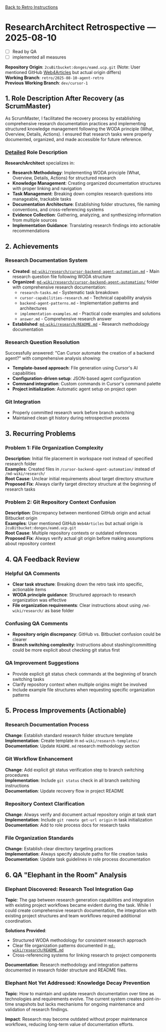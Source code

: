 [Back to Retro Instructions](./01.retro-instructions.what.md)

# ResearchArchitect Retrospective — 2025-08-10

- [ ] Read by QA
- [ ] implemented all measures

**Repository Origin**: `2cuBitbucket:donges/eamd.ucp.git` (Note: User mentioned GitHub [Web4Articles](https://github.com/Cerulean-Circle-GmbH/Web4Articles) but actual origin differs)  
**Working Branch**: `retro/2025-08-10-agent-retro`  
**Previous Working Branch**: `dev/cursor-1`

## 1. Role Description After Recovery (as ScrumMaster)

As ScrumMaster, I facilitated the recovery process by establishing comprehensive research documentation practices and implementing structured knowledge management following the WODA principle (What, Overview, Details, Actions). I ensured that research tasks were properly documented, organized, and made accessible for future reference.

### [Detailed](Settiles) Role Description

**ResearchArchitect** specializes in:
- **Research Methodology**: Implementing WODA principle (What, Overview, Details, Actions) for structured research
- **Knowledge Management**: Creating organized documentation structures with proper linking and navigation
- **Task Management**: Breaking down complex research questions into manageable, trackable tasks
- **Documentation Architecture**: Establishing folder structures, file naming conventions, and cross-referencing systems
- **Evidence Collection**: Gathering, analyzing, and synthesizing information from multiple sources
- **Implementation Guidance**: Translating research findings into actionable recommendations

## 2. Achievements

### Research Documentation System
- **Created**: [`md-wiki/research/cursor-backend-agent-automation.md`](../../../research/cursor-backend-agent-automation.md) - Main research question file following WODA structure
- **Organized**: [`md-wiki/research/cursor-backend-agent-automation/`](../../../research/cursor-backend-agent-automation/) folder with comprehensive research documentation:
  - `research-tasks.md` - Systematic task breakdown
  - `cursor-capabilities-research.md` - Technical capability analysis  
  - `backend-agent-patterns.md` - Implementation patterns and architectures
  - `implementation-examples.md` - Practical code examples and solutions
  - `answer.md` - Comprehensive research answer
- **Established**: [`md-wiki/research/README.md`](../../../research/README.md) - Research methodology documentation

### Research Question Resolution
Successfully answered: "Can Cursor automate the creation of a backend agent?" with comprehensive analysis showing:
- **Template-based approach**: File generation using Cursor's AI capabilities
- **Configuration-driven setup**: JSON-based agent configuration
- **Command integration**: Custom commands in Cursor's command palette
- **Project initialization**: Automatic agent setup on project open

### Git Integration
- Properly committed research work before branch switching
- Maintained clean git history during retrospective process

## 3. Recurring Problems

### Problem 1: File Organization Complexity
**Description**: Initial file placement in workspace root instead of specified research folder  
**Examples**: Created files in `/cursor-backend-agent-automation/` instead of `/md-wiki/research/`  
**Root Cause**: Unclear initial requirements about target directory structure  
**Proposed Fix**: Always clarify target directory structure at the beginning of research tasks

### Problem 2: Git Repository Context Confusion  
**Description**: Discrepancy between mentioned GitHub origin and actual Bitbucket origin  
**Examples**: User mentioned GitHub `Web4Articles` but actual origin is `2cuBitbucket:donges/eamd.ucp.git`  
**Root Cause**: Multiple repository contexts or outdated references  
**Proposed Fix**: Always verify actual git origin before making assumptions about repository context

## 4. QA Feedback Review

### Helpful QA Comments
- **Clear task structure**: Breaking down the retro task into specific, actionable items
- **WODA principle guidance**: Structured approach to research organization was effective
- **File organization requirements**: Clear instructions about using `/md-wiki/research/` as base folder

### Confusing QA Comments
- **Repository origin discrepancy**: GitHub vs. Bitbucket confusion could be clearer
- **Branch switching complexity**: Instructions about stashing/committing could be more explicit about checking git status first

### QA Improvement Suggestions
- Provide explicit git status check commands at the beginning of branch switching tasks
- Clarify repository context when multiple origins might be involved
- Include example file structures when requesting specific organization patterns

## 5. Process Improvements (Actionable)

### Research Documentation Process
**Change**: Establish standard research folder structure template  
**Implementation**: Create template in `md-wiki/research-templates/`  
**Documentation**: Update `README.md` research methodology section

### Git Workflow Enhancement
**Change**: Add explicit git status verification step to branch switching procedures  
**Implementation**: Include `git status` check in all branch switching instructions  
**Documentation**: Update recovery flow in project README

### Repository Context Clarification
**Change**: Always verify and document actual repository origin at task start  
**Implementation**: Include `git remote get-url origin` in task initialization  
**Documentation**: Add to role process docs for research tasks

### File Organization Standards
**Change**: Establish clear directory targeting practices  
**Implementation**: Always specify absolute paths for file creation tasks  
**Documentation**: Update task guidelines in role process documentation

## 6. QA "Elephant in the Room" Analysis

### Elephant Discovered: Research Tool Integration Gap
**Topic**: The gap between research generation capabilities and integration with existing project workflows became evident during the task. While I could create comprehensive research documentation, the integration with existing project structures and team workflows required additional coordination.

**Solutions Provided**: 
- Structured WODA methodology for consistent research approach
- Clear file organization patterns documented in [`md-wiki/research/README.md`](../../../research/README.md)
- Cross-referencing systems for linking research to project components

**Documentation**: Research methodology and integration patterns documented in research folder structure and README files.

### Elephant Not Yet Addressed: Knowledge Decay Prevention
**Topic**: How to maintain and update research documentation over time as technologies and requirements evolve. The current system creates point-in-time snapshots but lacks mechanisms for ongoing maintenance and validation of research findings.

**Impact**: Research may become outdated without proper maintenance workflows, reducing long-term value of documentation efforts.
